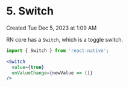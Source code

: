 # 5. Switch
Created Tue Dec 5, 2023 at 1:09 AM

RN core has a `Switch`, which is a toggle switch.
```jsx
import { Switch } from 'react-native';

<Switch 
  value={true}
  onValueChange={newValue => ()} 
/>
```